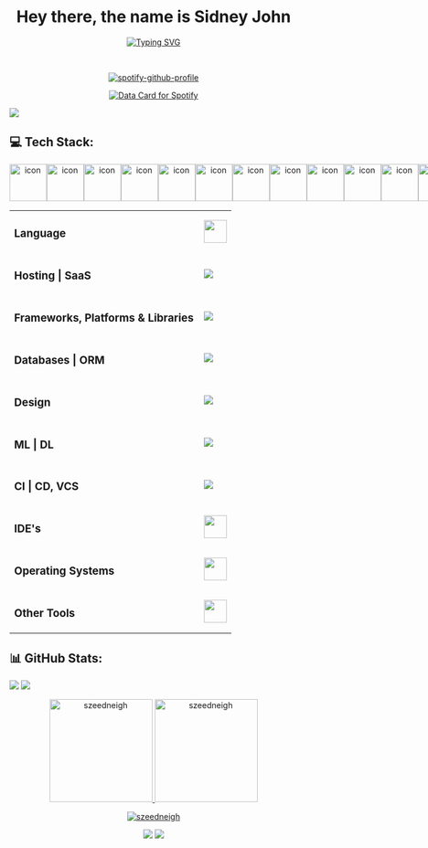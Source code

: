 
<h1 align="center"> Hey there, the name is Sidney John </br> 
</h1>
<div align="center">
  
[![Typing SVG](https://readme-typing-svg.demolab.com?font=POPPINS&letterSpacing=1PX&pause=1000&color=65A6F7&center=true&vCenter=true&width=500&lines=Philanthropist+Good+Looking+Trillionaire)](https://git.io/typing-svg)
</div>
<p align="center">
<a href="https://twitter.com/szeedneigh" target="_blank"><img alt="" src="https://img.shields.io/badge/Twitter-000?logo=X&logoColor=ffffff&style=for-the-badge" style="vertical-align:center" /></a>
<a href="https://instagram.com/szeedneigh" target="_blank"><img alt="" src="https://img.shields.io/badge/Instagram-000?style=for-the-badge&logo=Instagram&logoColor=E4405F" style="vertical-align:center" /></a></p> 

<div align="center">
  
[![spotify-github-profile](https://spotify-github-profile.kittinanx.com/api/view?uid=31mz4rhtl47nujvepbtcwhe5rlcm&cover_image=true&theme=default&show_offline=false&background_color=121212&interchange=true&bar_color=53b14f&bar_color_cover=false)](https://github.com/kittinan/spotify-github-profile)

<a href="https://data-card-for-spotify.herokuapp.com/card?user_id=31mz4rhtl47nujvepbtcwhe5rlcm">
  <img src="https://data-card-for-spotify.herokuapp.com/api/card?user_id=31mz4rhtl47nujvepbtcwhe5rlcm" alt="Data Card for Spotify">
</a>

</div>

[![](https://visitcount.itsvg.in/api?id=szeedneigh&icon=2&color=0)](https://visitcount.itsvg.in)

## 💻 Tech Stack:

<div align="center" style="display: flex; align-items: flex-start;"><img src="https://techstack-generator.vercel.app/python-icon.svg" alt="icon" width="65" height="65" /><img src="https://techstack-generator.vercel.app/java-icon.svg" alt="icon" width="65" height="65" /><img src="https://techstack-generator.vercel.app/js-icon.svg" alt="icon" width="65" height="65" /><img src="https://techstack-generator.vercel.app/cpp-icon.svg" alt="icon" width="65" height="65" /><img src="https://techstack-generator.vercel.app/react-icon.svg" alt="icon" width="65" height="65" /><img src="https://techstack-generator.vercel.app/nginx-icon.svg" alt="icon" width="65" height="65" /><img src="https://techstack-generator.vercel.app/github-icon.svg" alt="icon" width="65" height="65" /><img src="https://techstack-generator.vercel.app/redux-icon.svg" alt="icon" width="65" height="65" /><img src="https://techstack-generator.vercel.app/django-icon.svg" alt="icon" width="65" height="65" /><img src="https://techstack-generator.vercel.app/mysql-icon.svg" alt="icon" width="65" height="65" /><img src="https://techstack-generator.vercel.app/prettier-icon.svg" alt="icon" width="65" height="65" /><img src="https://techstack-generator.vercel.app/ts-icon.svg" alt="icon" width="65" height="65" /></div>

<table>
    <tr>
        <td style="font-weight: bold; padding-right: 10px; vertical-align: center; border: none;"><h3>Language</h3></td>
        <td><img height="40" src="https://skillicons.dev/icons?i=py,java,js,php,cpp,ts,cs,html,css,md" /></td>
    </tr>
    <tr>
        <td style="font-weight: bold; padding-right: 10px; vertical-align: center;"><h3>Hosting | SaaS</h3></td>
        <td><img src="https://skillicons.dev/icons?i=vercel,netlify,aws,firebase,heroku,oracle" /></td>
    </tr>
    <tr>
        <td style="font-weight: bold; padding-right: 10px; vertical-align: center; border: none;"><h3>Frameworks, Platforms & Libraries</h3></td>
        <td><img src="https://skillicons.dev/icons?i=vite,react,angular,django,bootstrap,express,jquery,laravel,nodejs,redux,tailwind" /></td>
    </tr>
    <tr>
        <td style="font-weight: bold; padding-right: 10px; vertical-align: center; border: none;"><h3>Databases | ORM</h3></td>
        <td><img src="https://skillicons.dev/icons?i=mongodb,mysql,cassandra,postgres" /></td>
    </tr>
    <tr>
        <td style="font-weight: bold; padding-right: 10px; vertical-align: center; border: none;"><h3>Design</h3></td>
        <td><img src="https://skillicons.dev/icons?i=autocad,figma,ai,ae,ps,webflow" /></td>
    </tr>
    <tr>
        <td style="font-weight: bold; padding-right: 10px; vertical-align: center; border: none;"><h3>ML | DL</h3></td>
        <td><img src="https://skillicons.dev/icons?i=tensorflow,pytorch,matlab,anaconda" /></td>
    </tr>
    <tr>
        <td style="font-weight: bold; padding-right: 10px; vertical-align: center; border: none;"><h3>CI | CD, VCS</h3></td>
        <td><img src="https://skillicons.dev/icons?i=github,gitlab,git,githubactions,docker" /></td>
    </tr>
    <tr>
        <td style="font-weight: bold; padding-right: 10px; vertical-align: center; border: none;"><h3>IDE's</h3></td>
        <td><img height="40" src="https://skillicons.dev/icons?i=vscode,pycharm,eclipse,visualstudio,sublime,replit"/></td>
    </tr>
    <tr>
        <td style="font-weight: bold; padding-right: 10px; vertical-align: center; border: none;"><h3>Operating Systems</h3></td>
        <td><img height="40" src="https://skillicons.dev/icons?i=windows,ubuntu,linux"/></td>
    </tr>
    <tr>
        <td style="font-weight: bold; padding-right: 10px; vertical-align: center; border: none;"><h3>Other Tools</h3></td>
        <td><img height="40" src="https://skillicons.dev/icons?i=notion,bash,codepen,discord,gmail,instagram,powershell,stackoverflow,wordpress"/></td>
    </tr>
</table>

## 📊 GitHub Stats:
<div align=""center>
  
![](https://github-profile-trophy.vercel.app/?username=szeedneigh&theme=onedark&no-frame=true&no-bg=true)
[![](https://github-readme-activity-graph.vercel.app/graph?username=szeedneigh&theme=one-dark)](https://github.com/ashutosh00710/github-readme-activity-graph)
</div>

<div align="center">
  <a href="https://github.com/szeedneigh">
    <img height="180em" src="https://github-readme-stats.vercel.app/api?username=szeedneigh&show_icons=true&locale=en&layout=compact&theme=one_dark_pro" alt="szeedneigh"/>
    <img height="180em" src="https://github-readme-stats.vercel.app/api/top-langs?username=szeedneigh&show_icons=true&locale=en&layout=compact&theme=one_dark_pro" alt="szeedneigh"/>
  </a>
</div>

<p align="center">
  <a href="https://github.com/szeedneigh">
    <img src="https://github-readme-streak-stats.herokuapp.com/?user=szeedneigh&&theme=one_dark_pro&hide_border=true" alt="szeedneigh" />
  </a>
</p>
<div align="center">
  
![](https://github-contributor-stats.vercel.app/api?username=szeedneigh&limit=5&theme=one_dark_pro&combine_all_yearly_contributions=true)
![](https://quotes-github-readme.vercel.app/api?type=horizontal&theme=dark)
</div>
